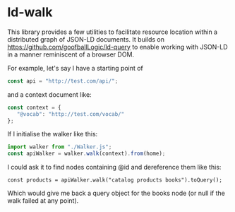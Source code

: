 # ld-walk

This library provides a few utilities to facilitate resource location within a distributed graph of JSON-LD documents. It builds on https://github.com/goofballLogic/ld-query to enable working with JSON-LD in a manner reminiscent of a browser DOM.

For example, let's say I have a starting point of
```javascript
const api = "http://test.com/api/";
```

and a context document like:
```javascript
const context = {
   "@vocab": "http://test.com/vocab/"
};
```

If I initialise the walker like this:
```javascript
import walker from "./Walker.js";
const apiWalker = walker.walk(context).from(home);
```

I could ask it to find nodes containing @id and dereference them like this:
```javscript
const products = apiWalker.walk("catalog products books").toQuery();
```

Which would give me back a query object for the books node (or null if the walk failed at any point).
